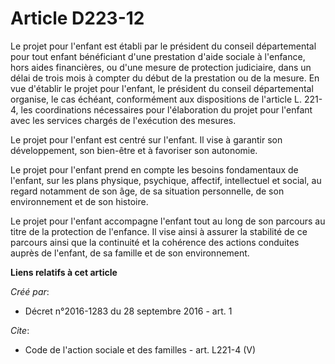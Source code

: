 # Article D223-12

Le projet pour l'enfant est établi par le président du conseil départemental pour tout enfant bénéficiant d'une prestation
d'aide sociale à l'enfance, hors aides financières, ou d'une mesure de protection judiciaire, dans un délai de trois mois à
compter du début de la prestation ou de la mesure. En vue d'établir le projet pour l'enfant, le président du conseil
départemental organise, le cas échéant, conformément aux dispositions de l'article L. 221-4, les coordinations nécessaires
pour l'élaboration du projet pour l'enfant avec les services chargés de l'exécution des mesures. 

Le projet pour l'enfant est centré sur l'enfant. Il vise à garantir son développement, son bien-être et à favoriser son
autonomie. 

Le projet pour l'enfant prend en compte les besoins fondamentaux de l'enfant, sur les plans physique, psychique, affectif,
intellectuel et social, au regard notamment de son âge, de sa situation personnelle, de son environnement et de son
histoire. 

Le projet pour l'enfant accompagne l'enfant tout au long de son parcours au titre de la protection de l'enfance. Il vise
ainsi à assurer la stabilité de ce parcours ainsi que la continuité et la cohérence des actions conduites auprès de l'enfant,
de sa famille et de son environnement.

**Liens relatifs à cet article**

_Créé par_:

  - Décret n°2016-1283 du 28 septembre 2016 - art. 1

_Cite_:

  - Code de l'action sociale et des familles - art. L221-4 (V)
